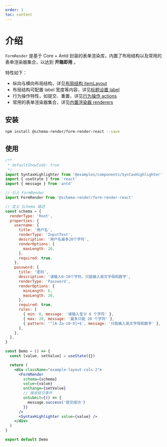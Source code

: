 ```yaml
---
order: 1
toc: content
---
```


# 介绍

`FormRender` 是基于 Core + Antd 封装的表单渲染库，内置了布局结构以及常用的表单渲染器集合，以达到 **开箱即用** 。

特性如下：

- 纵向与横向布局结构，详见[布局结构 itemLayout](./100-item-layout.md)
- 布局结构可配置 label 宽度等内容，详见[标题设置 label](./200-label.md)
- 行为操作特性，如提交、重置，详见[行为操作 actions](./300-actions.md)
- 常用的表单渲染器集合，详见[内置渲染器 renderers](./500-builtin-renderers.md)

## 安装

```bash
npm install @schema-render/form-render-react --save
```

## 使用

```jsx
/**
 * defaultShowCode: true
 */
import SyntaxHighlighter from '@examples/components/SyntaxHighlighter'
import { useState } from 'react'
import { message } from 'antd'

// 引入 FormRender
import FormRender from '@schema-render/form-render-react'

// 定义 Schema 描述
const schema = {
  renderType: 'Root',
  properties: {
    username: {
      title: '用户名',
      renderType: 'InputText',
      description: '用户名最多20个字符',
      renderOptions: {
        maxLength: 20,
      },
      required: true,
    },
    password: {
      title: '密码',
      description: '请输入6~10个字符，只能输入英文字母和数字',
      renderType: 'Password',
      renderOptions: {
        minLength: 6,
        maxLength: 20,
      },
      required: true,
      rules: [
        { min: 6, message: '请输入至少 6 个字符' },
        { max: 20, message: '最多只能 20 个字符' },
        { pattern: '^[A-Za-z0-9]+$', message: '只能输入英文字母和数字' },
      ],
    },
  },
}

const Demo = () => {
  const [value, setValue] = useState({})

  return (
    <div className="example-layout-cols-2">
      <FormRender
        schema={schema}
        value={value}
        onChange={setValue}
        // 接收提交事件
        onSubmit={() => {
          message.success('提交成功')
        }}
      />
      <SyntaxHighlighter value={value} />
    </div>
  )
}

export default Demo
```
